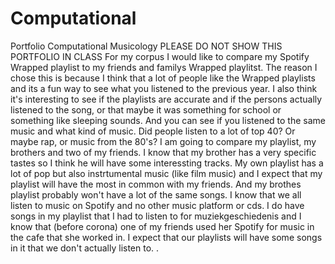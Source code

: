 # Computational
Portfolio Computational Musicology
PLEASE DO NOT SHOW THIS PORTFOLIO IN CLASS
For my corpus I would like to compare my Spotify Wrapped playlist to my friends and familys Wrapped playlitst. The reason I chose this is because I think that a lot of people like the Wrapped playlists and its a fun way to see what you listened to the previous year. I also think it's interesting to see if the playlists are accurate and if the persons actually listened to the song, or that maybe it was something for school or something like sleeping sounds. And you can see if you listened to the same music and what kind of music. Did people listen to a lot of top 40? Or maybe rap, or music from the 80's?  I am going to compare my playlist, my brothers and two of my friends.  I know that my brother has a very specific tastes so I think he will have some interessting tracks. My own playlist has a lot of pop but also instrtumental music (like film music) and I expect that my playlist will have the most in common with my friends. And my brothes playlist probably won't have a lot of the same songs. I know that we all listen to music on Spotify and no other music platform or cds. I do have songs in my playlist that I had to listen to for muziekgeschiedenis and I know that (before corona) one of my friends used her Spotify for music in the cafe that she worked in. I expect that our playlists will have some songs in it that we don't actually listen to. 
.
